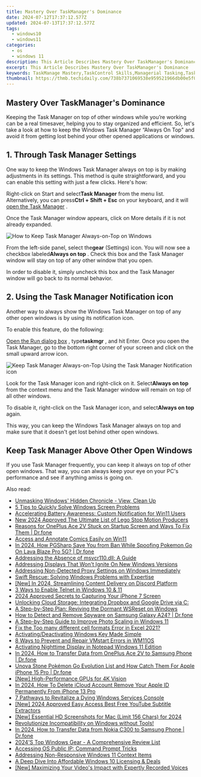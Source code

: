 ```yaml
---
title: Mastery Over TaskManager's Dominance
date: 2024-07-12T17:37:12.577Z
updated: 2024-07-13T17:37:12.577Z
tags:
  - windows10
  - windows11
categories:
  - os
  - windows 11
description: This Article Describes Mastery Over TaskManager's Dominance
excerpt: This Article Describes Mastery Over TaskManager's Dominance
keywords: TaskManage Mastery,TaskControl Skills,Managerial Tasking,Task Domination Control,Task Leadership,Task Management Master,Master Task Control
thumbnail: https://thmb.techidaily.com/738b7371069538e959521966db00e5f006e9b11d983f215b33d6c4263c894748.png
---
```


## Mastery Over TaskManager's Dominance

 Keeping the Task Manager on top of other windows while you’re working can be a real timesaver, helping you to stay organized and efficient. So, let's take a look at how to keep the Windows Task Manager “Always On Top" and avoid it from getting lost behind your other opened applications or windows.

## 1\. Through Task Manager Settings

 One way to keep the Windows Task Manager always on top is by making adjustments in its settings. This method is quite straightforward, and you can enable this setting with just a few clicks. Here's how:

 Right-click on Start and select**Task Manager** from the menu list. Alternatively, you can press**Ctrl + Shift + Esc** on your keyboard, and it will [open the Task Manager](https://www.makeuseof.com/ways-to-open-task-manager-windows-10/) .

 Once the Task Manager window appears, click on More details if it is not already expanded.

![How to Keep Task Manager Always-on-Top on Windows](https://static1.makeuseofimages.com/wordpress/wp-content/uploads/2023/03/how-to-keep-task-manager-always-on-top-on-windows.jpg)

 From the left-side panel, select the**gear** (Settings) icon. You will now see a checkbox labeled**Always on top** . Check this box and the Task Manager window will stay on top of any other window that you open.

 In order to disable it, simply uncheck this box and the Task Manager window will go back to its normal behavior.

## 2\. Using the Task Manager Notification icon

 Another way to always show the Windows Task Manager on top of any other open windows is by using its notification icon.

To enable this feature, do the following:

[Open the Run dialog box](https://www.makeuseof.com/windows-open-run-command-dialog-box/) , type**taskmgr** , and hit Enter. Once you open the Task Manager, go to the bottom right corner of your screen and click on the small upward arrow icon.

![Keep Task Manager Always-on-Top Using the Task Manager Notification icon](https://static1.makeuseofimages.com/wordpress/wp-content/uploads/2023/03/keep-task-manager-always-on-top-using-the-task-manager-notification-icon.jpg)

 Look for the Task Manager icon and right-click on it. Select**Always on top** from the context menu and the Task Manager window will remain on top of all other windows.

 To disable it, right-click on the Task Manager icon, and select**Always on top** again.

 This way, you can keep the Windows Task Manager always on top and make sure that it doesn't get lost behind other open windows.

## Keep Task Manager Above Other Open Windows

 If you use Task Manager frequently, you can keep it always on top of other open windows. That way, you can always keep your eye on your PC's performance and see if anything amiss is going on.


<ins class="adsbygoogle"
     style="display:block"
     data-ad-format="autorelaxed"
     data-ad-client="ca-pub-7571918770474297"
     data-ad-slot="1223367746"></ins>



<ins class="adsbygoogle"
     style="display:block"
     data-ad-client="ca-pub-7571918770474297"
     data-ad-slot="8358498916"
     data-ad-format="auto"
     data-full-width-responsive="true"></ins>



<span class="atpl-alsoreadstyle">Also read:</span>
<div><ul>
<li><a href="https://win11-tips.techidaily.com/1719286286586-unmasking-windows-hidden-chronicle-view-clean-up/"><u>Unmasking Windows' Hidden Chronicle - View, Clean Up</u></a></li>
<li><a href="https://win11-tips.techidaily.com/5-tips-to-quickly-solve-windows-screen-problems/"><u>5 Tips to Quickly Solve Windows Screen Problems</u></a></li>
<li><a href="https://win11-tips.techidaily.com/accelerating-battery-awareness-custom-notification-for-win11-users/"><u>Accelerating Battery Awareness: Custom Notification for Win11 Users</u></a></li>
<li><a href="https://video-ai-editor.techidaily.com/new-2024-approved-the-ultimate-list-of-lego-stop-motion-producers/"><u>New 2024 Approved The Ultimate List of Lego Stop Motion Producers</u></a></li>
<li><a href="https://howto.techidaily.com/reasons-for-oneplus-ace-2v-stuck-on-startup-screen-and-ways-to-fix-them-drfone-by-drfone-fix-android-problems-fix-android-problems/"><u>Reasons for OnePlus Ace 2V Stuck on Startup Screen and Ways To Fix Them | Dr.fone</u></a></li>
<li><a href="https://win11-tips.techidaily.com/access-and-annotate-comics-easily-on-win11/"><u>Access and Annotate Comics Easily on Win11</u></a></li>
<li><a href="https://android-pokemon-go.techidaily.com/in-2024-how-pgsharp-save-you-from-ban-while-spoofing-pokemon-go-on-lava-blaze-pro-5g-drfone-by-drfone-virtual-android/"><u>In 2024, How PGSharp Save You from Ban While Spoofing Pokemon Go On Lava Blaze Pro 5G? | Dr.fone</u></a></li>
<li><a href="https://win11-tips.techidaily.com/addressing-the-absence-of-msvcr110dll-a-guide/"><u>Addressing the Absence of msvcr110.dll: A Guide</u></a></li>
<li><a href="https://win11-tips.techidaily.com/addressing-displays-that-wont-ignite-on-new-windows-versions/"><u>Addressing Displays That Won't Ignite On New Windows Versions</u></a></li>
<li><a href="https://win11-tips.techidaily.com/addressing-non-detected-proxy-settings-on-windows-immediately/"><u>Addressing Non-Detected Proxy Settings on Windows Immediately</u></a></li>
<li><a href="https://win11-tips.techidaily.com/1719372954607-swift-rescue-solving-windows-problems-with-expertise/"><u>Swift Rescue: Solving Windows Problems with Expertise</u></a></li>
<li><a href="https://discord-videos.techidaily.com/new-in-2024-streamlining-content-delivery-on-discord-platform/"><u>[New] In 2024, Streamlining Content Delivery on Discord Platform</u></a></li>
<li><a href="https://win11-tips.techidaily.com/3-ways-to-enable-telnet-in-windows-10-and-11/"><u>3 Ways to Enable Telnet in Windows 10 & 11</u></a></li>
<li><a href="https://digital-screen-recording.techidaily.com/2024-approved-secrets-to-capturing-your-iphone-7-screen/"><u>2024 Approved  Secrets to Capturing Your iPhone 7 Screen</u></a></li>
<li><a href="https://win11-tips.techidaily.com/1719358153094-unlocking-cloud-storage-integrating-dropbox-and-google-drive-via-c/"><u>Unlocking Cloud Storage: Integrating Dropbox and Google Drive via C:</u></a></li>
<li><a href="https://win11-tips.techidaily.com/a-step-by-step-plan-reviving-the-dormant-wsreset-on-windows/"><u>A Step-by-Step Plan: Reviving the Dormant WSReset on Windows</u></a></li>
<li><a href="https://android-location-track.techidaily.com/how-to-detect-and-remove-spyware-on-samsung-galaxy-a24-drfone-by-drfone-virtual-android/"><u>How to Detect and Remove Spyware on Samsung Galaxy A24? | Dr.fone</u></a></li>
<li><a href="https://win11-tips.techidaily.com/a-step-by-step-guide-to-improve-photo-scaling-in-windows-11/"><u>A Step-by-Step Guide to Improve Photo Scaling in Windows 11</u></a></li>
<li><a href="https://phone-solutions.techidaily.com/fix-the-too-many-different-cell-formats-error-in-excel-2021-by-stellar-guide/"><u>Fix the Too many different cell formats Error in Excel 2021?</u></a></li>
<li><a href="https://win11-tips.techidaily.com/activatingdeactivating-windows-key-made-simple/"><u>Activating/Deactivating Windows Key Made Simple</u></a></li>
<li><a href="https://win11-tips.techidaily.com/8-ways-to-prevent-and-repair-vmstart-errors-in-wm11os/"><u>8 Ways to Prevent and Repair VMstart Errors in WM11OS</u></a></li>
<li><a href="https://win11-tips.techidaily.com/activating-nighttime-display-in-notepad-windows-11-edition/"><u>Activating Nighttime Display in Notepad Windows 11 Edition</u></a></li>
<li><a href="https://android-transfer.techidaily.com/in-2024-how-to-transfer-data-from-oneplus-ace-2v-to-samsung-phone-drfone-by-drfone-transfer-from-android-transfer-from-android/"><u>In 2024, How to Transfer Data from OnePlus Ace 2V to Samsung Phone | Dr.fone</u></a></li>
<li><a href="https://ios-pokemon-go.techidaily.com/unova-stone-pokemon-go-evolution-list-and-how-catch-them-for-apple-iphone-15-pro-drfone-by-drfone-virtual-ios/"><u>Unova Stone Pokémon Go Evolution List and How Catch Them For Apple iPhone 15 Pro | Dr.fone</u></a></li>
<li><a href="https://some-techniques.techidaily.com/new-high-performance-gpus-for-4k-vision/"><u>[New] High-Performance GPUs for 4K Vision</u></a></li>
<li><a href="https://apple-account.techidaily.com/in-2024-how-to-delete-icloud-account-remove-your-apple-id-permanently-from-iphone-13-pro-by-drfone-ios/"><u>In 2024, How To Delete iCloud Account Remove Your Apple ID Permanently From iPhone 13 Pro</u></a></li>
<li><a href="https://win11-tips.techidaily.com/7-pathways-to-revitalize-a-dying-windows-services-console/"><u>7 Pathways to Revitalize a Dying Windows Services Console</u></a></li>
<li><a href="https://youtube-blog.techidaily.com/024-approved-easy-access-best-free-youtube-subtitle-extractors/"><u>[New] 2024 Approved  Easy Access  Best Free YouTube Subtitle Extractors</u></a></li>
<li><a href="https://screen-recording.techidaily.com/new-essential-hd-screenshots-for-mac-limit-156-chars-for-2024/"><u>[New] Essential HD Screenshots for Mac (Limit  156 Chars) for 2024</u></a></li>
<li><a href="https://win11-tips.techidaily.com/1719292309532-revolutionize-incompatibility-on-windows-without-tools/"><u>Revolutionize Incompatibility on Windows without Tools!</u></a></li>
<li><a href="https://android-transfer.techidaily.com/in-2024-how-to-transfer-data-from-nokia-c300-to-samsung-phone-drfone-by-drfone-transfer-from-android-transfer-from-android/"><u>In 2024, How to Transfer Data from Nokia C300 to Samsung Phone | Dr.fone</u></a></li>
<li><a href="https://win11-tips.techidaily.com/2024s-top-windows-gear-a-comprehensive-review-list/"><u>2024'S Top Windows Gear - A Comprehensive Review List</u></a></li>
<li><a href="https://win11-tips.techidaily.com/accessing-os-public-ip-command-prompt-tricks/"><u>Accessing OS Public IP: Command Prompt Tricks</u></a></li>
<li><a href="https://win11-tips.techidaily.com/addressing-non-responsive-windows-11-context-items/"><u>Addressing Non-Responsive Windows 11 Context Items</u></a></li>
<li><a href="https://win11-tips.techidaily.com/a-deep-dive-into-affordable-windows-10-licensing-and-deals/"><u>A Deep Dive Into Affordable Windows 10 Licensing & Deals</u></a></li>
<li><a href="https://on-screen-recording.techidaily.com/new-maximizing-your-videos-impact-with-expertly-recorded-voices/"><u>[New] Maximizing Your Video's Impact with Expertly Recorded Voices</u></a></li>
</ul></div>
